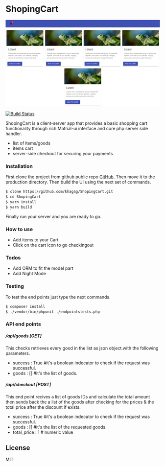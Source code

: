 # ShopingCart

![Image of Yaktocat](/public/shot.png)

[![Build Status](https://travis-ci.org/joemccann/dillinger.svg?branch=master)](https://travis-ci.org/joemccann/dillinger)

ShopingCart is a client-server app that provides a basic shopping cart functionality through rich Matrial-ui interface and core php server side handler.

  - list of items/goods
  - items cart
  - server-side checkout for securing your payments

### Installation

First clone the project from github public repo [GitHub](https://github.com/khagag/ShopingCart.git).
Then move it to the production directory.
Then build the UI using the next set of commands.

```sh
$ clone https://github.com/khagag/ShopingCart.git
$ cd ShopingCart
$ yarn install
$ yarn build
```
Finally run your server and you are ready to go.

### How to use
- Add items to your Cart
- Click on the cart icon to go checkingout

### Todos

 - Add ORM to fit the model part
 - Add Night Mode

### Testing
To test the end points just type the next commands.
```sh
$ composer install
$ ./vendor/bin/phpunit ./endpointstests.php
```

### API end points
##### /api/goods [GET]
This checks retrieves every good in the list as json object.with the following parameters.
- success : True    #it's a boolean indecator to check if the request was successful.
- goods : []        #it's the list of goods.

##### /api/checkout [POST]
This end point recives a list of goods IDs and calculate the total amount then sends back the a list of the goods after checking for the prices & the total price after the discount if exists.

- success : True    #it's a boolean indecator to check if the request was successful.
- goods : []          #it's the list of the requested goods.
- total_price : 1     # numeric value


License
----

MIT
